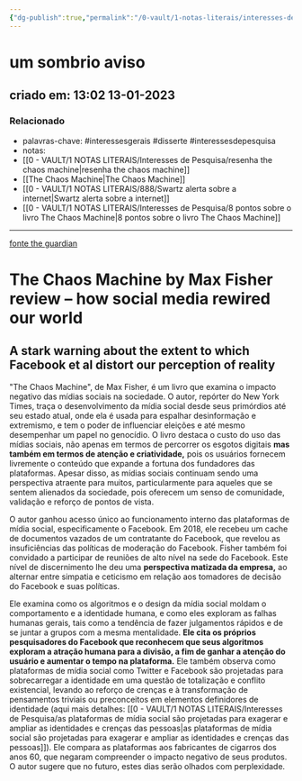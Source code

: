 ```yaml
---
{"dg-publish":true,"permalink":"/0-vault/1-notas-literais/interesses-de-pesquisa/um-sombrio-aviso/","tags":["interessesgerais","disserte","interessesdepesquisa"],"dgHomeLink":true,"dgShowLocalGraph":true,"dgShowFileTree":true,"dgEnableSearch":true}
---
```


# um sombrio aviso
## criado em: 13:02 13-01-2023

### Relacionado
- palavras-chave: #interessesgerais #disserte #interessesdepesquisa 
- notas: 
- [[0 - VAULT/1 NOTAS LITERAIS/Interesses de Pesquisa/resenha the chaos machine\|resenha the chaos machine]]
- [[The Chaos Machine\|The Chaos Machine]]
- [[0 - VAULT/1 NOTAS LITERAIS/888/Swartz alerta sobre a internet\|Swartz alerta sobre a internet]]
- [[0 - VAULT/1 NOTAS LITERAIS/Interesses de Pesquisa/8 pontos sobre o livro The Chaos Machine\|8 pontos sobre o livro The Chaos Machine]]
---
[fonte the guardian](https://www.theguardian.com/books/2022/sep/22/the-chaos-machine-by-max-fisher-review-how-social-media-rewired-our-world)

# The Chaos Machine by Max Fisher review – how social media rewired our world

## A stark warning about the extent to which Facebook et al distort our perception of reality

"The Chaos Machine", de Max Fisher, é um livro que examina o impacto negativo das mídias sociais na sociedade. O autor, repórter do New York Times, traça o desenvolvimento da mídia social desde seus primórdios até seu estado atual, onde ela é usada para espalhar desinformação e extremismo, e tem o poder de influenciar eleições e até mesmo desempenhar um papel no genocídio. O livro destaca o custo do uso das mídias sociais, não apenas em termos de percorrer os esgotos digitais **mas também em termos de atenção e criatividade,** pois os usuários fornecem livremente o conteúdo que expande a fortuna dos fundadores das plataformas. Apesar disso, as mídias sociais continuam sendo uma perspectiva atraente para muitos, particularmente para aqueles que se sentem alienados da sociedade, pois oferecem um senso de comunidade, validação e reforço de pontos de vista.

O autor ganhou acesso único ao funcionamento interno das plataformas de mídia social, especificamente o Facebook. Em 2018, ele recebeu um cache de documentos vazados de um contratante do Facebook, que revelou as insuficiências das políticas de moderação do Facebook. Fisher também foi convidado a participar de reuniões de alto nível na sede do Facebook. Este nível de discernimento lhe deu uma **perspectiva matizada da empresa,** ao alternar entre simpatia e ceticismo em relação aos tomadores de decisão do Facebook e suas políticas.

Ele examina como os algoritmos e o design da mídia social moldam o comportamento e a identidade humana, e como eles exploram as falhas humanas gerais, tais como a tendência de fazer julgamentos rápidos e de se juntar a grupos com a mesma mentalidade. **Ele cita os próprios pesquisadores do Facebook que reconhecem que seus algoritmos exploram a atração humana para a divisão, a fim de ganhar a atenção do usuário e aumentar o tempo na plataforma.** Ele também observa como plataformas de mídia social como Twitter e Facebook são projetadas para sobrecarregar a identidade em uma questão de totalização e conflito existencial, levando ao reforço de crenças e à transformação de pensamentos triviais ou preconceitos em elementos definidores de identidade (aqui mais detalhes: [[0 - VAULT/1 NOTAS LITERAIS/Interesses de Pesquisa/as plataformas de mídia social são projetadas para exagerar e ampliar as identidades e crenças das pessoas\|as plataformas de mídia social são projetadas para exagerar e ampliar as identidades e crenças das pessoas]]). Ele compara as plataformas aos fabricantes de cigarros dos anos 60, que negaram compreender o impacto negativo de seus produtos. O autor sugere que no futuro, estes dias serão olhados com perplexidade.
